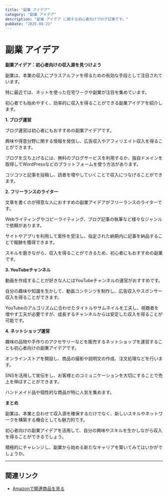 ```yaml
---
title: "副業 アイデア"
category: "副業 アイデア"
description: "副業 アイデア に関する初心者向けブログ記事です。"
pubDate: "2025-08-21"
---
```


# 副業 アイデア

**副業アイデア：初心者向けの収入源を見つけよう**

副業は、本業の収入にプラスアルファを得るための有効な手段として注目されています。

特に最近では、ネットを使った在宅ワークや副業が注目を集めています。

初心者でも始めやすく、効率的に収入を得ることができる副業アイデアを紹介します。



**1. ブログ運営**

ブログ運営は初心者にもおすすめの副業アイデアです。

興味や得意分野に関する情報を発信し、広告収入やアフィリエイト収入を得ることができます。

ブログを立ち上げるには、無料のブログサービスを利用するか、独自ドメインを取得してWordPressなどのプラットフォームを使う方法があります。

コツコツと記事を投稿し、読者を増やしていくことで収入につなげることができます。



**2. フリーランスのライター**

文章を書くのが得意な人におすすめの副業アイデアがフリーランスのライターです。

Webライティングやコピーライティング、ブログ記事の執筆など様々なジャンルで依頼があります。

サイトやアプリを利用して案件を受注し、指定された納期内に記事を納品することで報酬を獲得できます。

スキルを磨きながら、収入を得ることができるため、初心者にもおすすめの副業です。



**3. YouTubeチャンネル**

動画を作成することが好きな人にはYouTubeチャンネルの運営がおすすめです。

自分の趣味や知識を生かして、動画コンテンツを制作し、広告収入やスポンサー収入を得ることができます。

YouTubeのアルゴリズムに合わせたタイトルやサムネイルを工夫し、視聴者を増やす工夫が必要ですが、成長するチャンネルからは安定した収入を得ることが可能です。



**4. ネットショップ運営**

趣味の品物や手作りのアクセサリーなどを販売するネットショップを運営することも初心者向けの副業アイデアです。

オンラインストアを開設し、商品の撮影や説明文の作成、注文処理などを行います。

SNSを活用して宣伝をし、お客様とのコミュニケーションを大切にすることで売上を伸ばすことができます。

ハンドメイド品や個性的な商品が特に人気を集めます。



**まとめ**

副業は、本業と合わせて収入源を確保するだけでなく、新しいスキルやネットワークを構築する機会としても魅力的です。

初心者向けの副業アイデアを活用して、自分の興味やスキルを生かしながら収入を得ることができるでしょう。

積極的にチャレンジし、副業から始める新たなキャリアを築いてみてはいかがでしょうか。



---

## 関連リンク

- [Amazonで関連商品を見る](https://www.amazon.co.jp/s?k=%E5%89%AF%E6%A5%AD+%E3%82%A2%E3%82%A4%E3%83%87%E3%82%A2&tag=autowritehubai-22)
